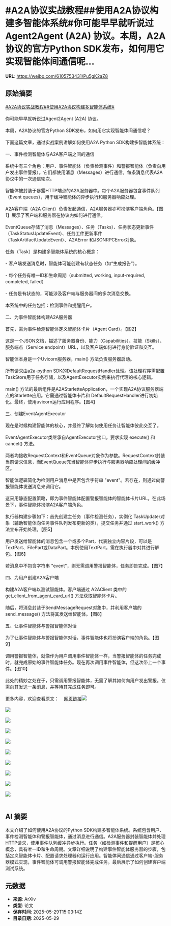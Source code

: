 # #A2A协议实战教程##使用A2A协议构建多智能体系统#你可能早早就听说过Agent2Agent (A2A) 协议。本周，A2A协议的官方Python SDK发布，如何用它实现智能体间通信呢...

**URL**: https://weibo.com/6105753431/Pu5gK2aZ8

## 原始摘要

<a href="https://m.weibo.cn/search?containerid=231522type%3D1%26t%3D10%26q%3D%23A2A%E5%8D%8F%E8%AE%AE%E5%AE%9E%E6%88%98%E6%95%99%E7%A8%8B%23&amp;extparam=%23A2A%E5%8D%8F%E8%AE%AE%E5%AE%9E%E6%88%98%E6%95%99%E7%A8%8B%23" data-hide=""><span class="surl-text">#A2A协议实战教程#</span></a><a href="https://m.weibo.cn/search?containerid=231522type%3D1%26t%3D10%26q%3D%23%E4%BD%BF%E7%94%A8A2A%E5%8D%8F%E8%AE%AE%E6%9E%84%E5%BB%BA%E5%A4%9A%E6%99%BA%E8%83%BD%E4%BD%93%E7%B3%BB%E7%BB%9F%23&amp;extparam=%23%E4%BD%BF%E7%94%A8A2A%E5%8D%8F%E8%AE%AE%E6%9E%84%E5%BB%BA%E5%A4%9A%E6%99%BA%E8%83%BD%E4%BD%93%E7%B3%BB%E7%BB%9F%23" data-hide=""><span class="surl-text">#使用A2A协议构建多智能体系统#</span></a><br><br>你可能早早就听说过Agent2Agent (A2A) 协议。<br><br>本周，A2A协议的官方Python SDK发布，如何用它实现智能体间通信呢？<br><br>下面这篇文章，通过实战案例讲解如何使用A2A Python SDK构建多智能体系统：<br><br>一、事件检测智能体与A2A客户端之间的通信<br><br>系统中有三个角色：用户、事件智能体（负责检测事件）和警报智能体（负责向用户发出事件警报）。它们都使用消息（Messages）进行通信。每条消息代表A2A协议中的一次通信轮次。<br><br>智能体被封装于暴露HTTP端点的A2A服务器中。每个A2A服务器包含事件队列（Event queues），用于缓冲智能体的异步执行和服务器响应处理。<br><br>A2A客户端（A2A Client）负责发起通信，A2A服务器亦可扮演客户端角色。【图1】展示了客户端和服务器在协议内如何进行通信。<br><br>EventQueue存储了消息（Messages）、任务（Tasks）、任务状态更新事件（TaskStatusUpdateEvent）、任务工件更新事件（TaskArtifactUpdateEvent）、A2AError 和JSONRPCError对象。<br><br>任务（Task）是构建多智能体系统的核心概念：<br><br>- 客户端发送消息时，智能体可能创建有状态任务（如“生成报告”）。<br><br>- 每个任务有唯一ID和生命周期（submitted, working, input-required, completed, failed）<br><br>- 任务是有状态的，可能涉及客户端与服务器间的多次消息交换。<br><br>本系统中的任务包括：检测事件和提醒用户。<br><br>二、为事件智能体构建A2A服务器<br><br>首先，需为事件检测智能体定义智能体卡片（Agent Card）。【图2】<br><br>这是一个JSON文档，描述了服务器身份、能力（Capabilities）、技能（Skills）、服务端点（Service endpoint）URL，以及客户端如何进行身份验证和交互。<br><br>智能体本身是一个Uvicorn服务器，main() 方法负责服务器启动。<br><br>所有请求由a2a-python SDK的DefaultRequestHandler处理。该处理程序需配置TaskStore用于任务存储，以及AgentExecutor实例来执行代理的核心逻辑。<br><br>main() 方法的最后组件是A2AStarletteApplication，一个实现A2A协议服务器端点的Starlette应用。它需通过智能体卡片和 DefaultRequestHandler进行初始化。最终，使用uvicorn运行应用程序。【图4】<br><br>三、创建EventAgentExecutor<br><br>现在是时候构建智能体的核心，并最终了解如何使用任务让智能体彼此交互了。<br><br>EventAgentExecutor类继承自AgentExecutor接口，要求实现 execute() 和 cancel() 方法。<br><br>两者均接收RequestContext和EventQueue对象作为参数。RequestContext封装当前请求信息，而EventQueue充当智能体异步执行与服务器响应处理间的缓冲区。<br><br>智能体逻辑简化为检测用户消息中是否包含字符串 "event"。若存在，则通过向警报智能体发送消息来调用它。<br><br>这采用静态配置策略，即为事件智能体配置警报智能体的智能体卡片URL。在此场景下，事件智能体扮演A2A客户端角色。<br><br>执行器构建步骤如下：首先创建主任务（事件检测任务），实例化 TaskUpdater对象（辅助智能体向任务事件队列发布更新的类），提交任务并通过 start_work() 方法宣布开始处理。【图5】<br><br>用户发送给智能体的消息包含一个或多个Part，代表独立内容片段，可以是TextPart、FilePart或DataPart。本例使用TextPart，需在执行器中对其进行解包。【图6】<br><br>若消息中不包含字符串 "event"，则无需调用警报智能体，任务即告完成。【图7】<br><br>四、为用户创建A2A客户端<br><br>构建A2A客户端以测试智能体。客户端通过 A2AClient 类中的 get_client_from_agent_card_url() 方法获取智能体卡片。<br><br>随后，将消息封装于SendMessageRequest对象中，并利用客户端的 send_message() 方法将其发送给智能体。【图8】<br><br>五、让事件智能体与警报智能体对话<br><br>为了让事件智能体与警报智能体对话，事件智能体也将扮演客户端的角色。【图9】<br><br>调用警报智能体，就像作为用户调用事件智能体一样，当警报智能体的任务完成时，就完成原始的事件智能体任务。现在再次调用事件智能体，但这次带上一个事件。【图10】<br><br>此处的精妙之处在于，只需调用警报智能体，无需了解其如何向用户发出警报。仅需向其发送一条消息，并等待其完成任务即可。<br><br>更多内容，欢迎查看原文：<a href="https://weibo.cn/sinaurl?u=https%3A%2F%2Ftowardsdatascience.com%2Fmulti-agent-communication-with-the-a2a-python-sdk%2F" data-hide=""><span class="url-icon"><img style="width: 1rem;height: 1rem" src="https://h5.sinaimg.cn/upload/2015/09/25/3/timeline_card_small_web_default.png" referrerpolicy="no-referrer"></span><span class="surl-text">网页链接</span></a><img style="" src="https://tvax1.sinaimg.cn/large/006Fd7o3gy1i1wiqqsfn9j30xc0ivgo5.jpg" referrerpolicy="no-referrer"><br><br><img style="" src="https://tvax4.sinaimg.cn/large/006Fd7o3gy1i1wiqsusn2j312m0r0aj2.jpg" referrerpolicy="no-referrer"><br><br><img style="" src="https://tvax2.sinaimg.cn/large/006Fd7o3gy1i1wiqv35kdj31361kgas6.jpg" referrerpolicy="no-referrer"><br><br><img style="" src="https://tvax2.sinaimg.cn/large/006Fd7o3gy1i1wir30b4qj36aw1i0x4k.jpg" referrerpolicy="no-referrer"><br><br><img style="" src="https://tvax1.sinaimg.cn/large/006Fd7o3gy1i1wir4935zj319y0aa0xa.jpg" referrerpolicy="no-referrer"><br><br><img style="" src="https://tvax2.sinaimg.cn/large/006Fd7o3gy1i1wir86x9nj31bb0fkqao.jpg" referrerpolicy="no-referrer"><br><br><img style="" src="https://tvax3.sinaimg.cn/large/006Fd7o3gy1i1wir9oqyoj31i40ng7ez.jpg" referrerpolicy="no-referrer"><br><br><img style="" src="https://tvax4.sinaimg.cn/large/006Fd7o3gy1i1wirbn40qj315f12aqgl.jpg" referrerpolicy="no-referrer"><br><br><img style="" src="https://tvax3.sinaimg.cn/large/006Fd7o3gy1i1wirexzpvj31fg1kgts1.jpg" referrerpolicy="no-referrer"><br><br><img style="" src="https://tvax1.sinaimg.cn/large/006Fd7o3gy1i1wirjgpnwj30xc0dotil.jpg" referrerpolicy="no-referrer"><br><br>

## AI 摘要

本文介绍了如何使用A2A协议的Python SDK构建多智能体系统。系统包含用户、事件检测智能体和警报智能体，通过消息进行通信。A2A服务器封装智能体并处理HTTP请求，使用事件队列缓冲异步执行。任务（如检测事件和提醒用户）是核心概念，具有唯一ID和生命周期。文章详细说明了构建事件智能体服务器的步骤，包括定义智能体卡片、配置请求处理器和运行应用。智能体间通信通过客户端-服务器模式实现，事件智能体可调用警报智能体完成任务。最后展示了如何创建客户端测试系统。

## 元数据

- **来源**: ArXiv
- **类型**: 论文
- **保存时间**: 2025-05-29T15:03:14Z
- **目录日期**: 2025-05-29
